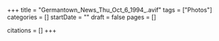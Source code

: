 +++
title = "Germantown_News_Thu_Oct_6_1994_.avif"
tags = ["Photos"]
categories = []
startDate = ""
draft = false
pages = []

citations = []
+++
